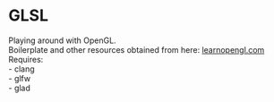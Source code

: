 # GLSL   
Playing around with OpenGL.   
Boilerplate and other resources obtained from here: [learnopengl.com](https://learnopengl.com)   
Requires:   
    - clang   
    - glfw   
    - glad   
